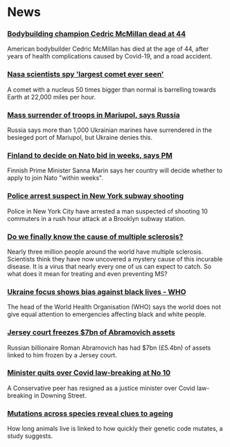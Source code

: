 # News
### [Bodybuilding champion Cedric McMillan dead at 44](https://www.bbc.com/news/world-us-canada-61096966)
American bodybuilder Cedric McMillan has died at the age of 44, after years of health complications caused by Covid-19, and a road accident. 
### [Nasa scientists spy 'largest comet ever seen'](https://www.bbc.com/news/science-environment-61097826)
A comet with a nucleus 50 times bigger than normal is barrelling towards Earth at 22,000 miles per hour.
### [Mass surrender of troops in Mariupol, says Russia](https://www.bbc.com/news/world-europe-61092953)
Russia says more than 1,000 Ukrainian marines have surrendered in the besieged port of Mariupol, but Ukraine denies this.
### [Finland to decide on Nato bid in weeks, says PM](https://www.bbc.com/news/world-europe-61093302)
Finnish Prime Minister Sanna Marin says her country will decide whether to apply to join Nato "within weeks". 
### [Police arrest suspect in New York subway shooting](https://www.bbc.com/news/world-us-canada-61100179)
Police in New York City have arrested a man suspected of shooting 10 commuters in a rush hour attack at a Brooklyn subway station.
### [Do we finally know the cause of multiple sclerosis?](https://www.bbc.com/news/health-61042598)
Nearly three million people around the world have multiple sclerosis. Scientists think they have now uncovered a mystery cause of this incurable disease. It is a virus that nearly every one of us can expect to catch. So what does it mean for treating and even preventing MS?
### [Ukraine focus shows bias against black lives - WHO](https://www.bbc.com/news/world-61101732)
The head of the World Health Organisation (WHO) says the world does not give equal attention to emergencies affecting black and white people.
### [Jersey court freezes $7bn of Abramovich assets](https://www.bbc.com/news/business-61098873)
Russian billionaire Roman Abramovich has had $7bn (£5.4bn) of assets linked to him frozen by a Jersey court.
### [Minister quits over Covid law-breaking at No 10](https://www.bbc.com/news/uk-politics-61097076)
A Conservative peer has resigned as a justice minister over Covid law-breaking in Downing Street.
### [Mutations across species reveal clues to ageing](https://www.bbc.com/news/health-61045950)
How long animals live is linked to how quickly their genetic code mutates, a study suggests. 
